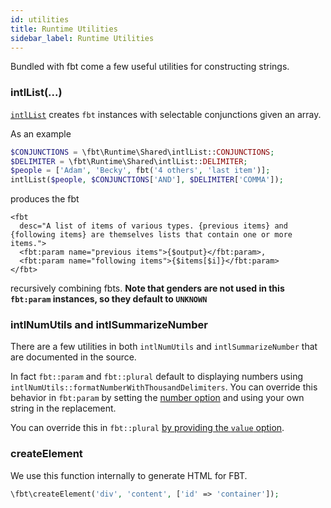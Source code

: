 ```yaml
---
id: utilities
title: Runtime Utilities
sidebar_label: Runtime Utilities
---
```


Bundled with fbt come a few useful utilities for constructing strings.

### intlList(...)
[`intlList`](https://github.com/richardDobron/fbt/blob/master/src/fbt/Runtime/Shared/intlList.php) creates `fbt` instances with selectable conjunctions given an array.

As an example

```php
$CONJUNCTIONS = \fbt\Runtime\Shared\intlList::CONJUNCTIONS;
$DELIMITER = \fbt\Runtime\Shared\intlList::DELIMITER;
$people = ['Adam', 'Becky', fbt('4 others', 'last item')];
intlList($people, $CONJUNCTIONS['AND'], $DELIMITER['COMMA']);
```
produces the fbt
```
<fbt
  desc="A list of items of various types. {previous items} and {following items} are themselves lists that contain one or more items.">
  <fbt:param name="previous items">{$output}</fbt:param>,
  <fbt:param name="following items">{$items[$i]}</fbt:param>
</fbt>
```
recursively combining fbts.
**Note that genders are not used in this `fbt:param` instances, so they default to `UNKNOWN`**

### intlNumUtils and intlSummarizeNumber
There are a few utilities in both `intlNumUtils` and
`intlSummarizeNumber` that are documented in the source.

In fact `fbt::param` and `fbt::plural` default to displaying numbers
using `intlNumUtils::formatNumberWithThousandDelimiters`.
You can override this behavior in `fbt:param` by setting the
[number option](params.md#optional-attributes) and using your own
string in the replacement.

You can override this in `fbt::plural` [by providing the `value`
option](plurals.md#optional-arguments).

### createElement

We use this function internally to generate HTML for FBT.

```php
\fbt\createElement('div', 'content', ['id' => 'container']);
```
